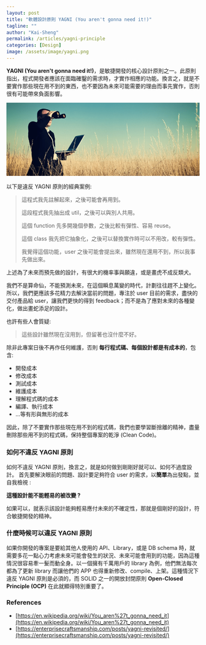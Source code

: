 ```yaml
---
layout: post
title: "軟體設計原則 YAGNI (You aren't gonna need it!)"
tagline: ""
author: "Kai-Sheng"
permalink: /articles/yagni-principle
categories: [Design]
image: /assets/image/yagni.png
--- 
```



**YAGNI (You aren't gonna need it!)**，是敏捷開發的核心設計原則之一。此原則指出，程式開發者應該在面臨確鑿的需求時，才實作相應的功能。換言之，就是不要實作那些現在用不到的東西，也不要因為未來可能需要的理由而事先實作，否則很有可能帶來負面影響。


![YAGNI](/assets/image/yagni.png?size=full)



以下是違反 YAGNI 原則的經典案例:

>
> 這程式我先註解起來，之後可能會再用到。
>
> 這段程式我先抽出成 util，之後可以與別人共用。
>
> 這個 function 先多開幾個參數，之後比較有彈性、容易 reuse。
>
> 這個 class 我先把它抽象化，之後可以替換實作時可以不用改，較有彈性。
>
> 我覺得這個功能，user 之後可能會提出來，雖然現在還用不到，所以我事先做出來。
>

上述為了未來而預先做的設計，有很大的機率事與願違，或是畫虎不成反類犬。

我們不是算命仙，不能預測未來，在這個瞬息萬變的時代，計劃往往趕不上變化。所以，我們更應該多花精力去解決當前的問題，專注於 user 目前的需求，盡快的交付產品給 user，讓我們更快的得到 feedback；而不是為了應對未來的各種變化，做出畫蛇添足的設計。

也許有些人會質疑: 
> 這些設計雖然現在沒用到，但留著也沒什麼不好。

除非此專案日後不再作任何維護，否則 **每行程式碼、每個設計都是有成本的**，包含:
- 開發成本
- 修改成本
- 測試成本
- 維護成本
- 理解程式碼的成本
- 編譯、執行成本
- ...等有形與無形的成本

因此，除了不要實作那些現在用不到的程式碼，我們也要學習斷捨離的精神，盡量刪除那些用不到的程式碼，保持整個專案的乾淨 (Clean Code)。

### **如何不違反 YAGNI 原則**

如何不違反 YAGNI 原則，換言之，就是如何做到剛剛好就可以、如何不過度設計。
首先要解決眼前的問題、設計要足夠符合 user 的需求，以**簡單**為出發點，並自我檢視 :

**這種設計能不能輕易的被改變 ?**

如果可以，就表示該設計能夠輕易應付未來的不確定性，那就是個剛好的設計，符合敏捷開發的精神。


### **什麼時候可以違反 YAGNI 原則**

如果你開發的專案是要給其他人使用的 API、Library，或是 DB schema 時，就需要多花一點心力考慮未來可能會發生的狀況、未來可能會用到的功能，因為這種情況很容易牽一髮而動全身。以一個擁有千萬用戶的 library 為例，他們無法每次都為了更新 library 而讓他們的 APP 也得重新修改、compile、上架。這種情況下違反 YAGNI 原則是必須的，而 SOLID 之一的開放封閉原則 **Open-Closed Principle (OCP)** 在此就顯得特別重要了。
 

### **References**
- [https://en.wikipedia.org/wiki/You_aren%27t_gonna_need_it](https://en.wikipedia.org/wiki/You_aren%27t_gonna_need_it)
- [https://enterprisecraftsmanship.com/posts/yagni-revisited/](https://enterprisecraftsmanship.com/posts/yagni-revisited/)
